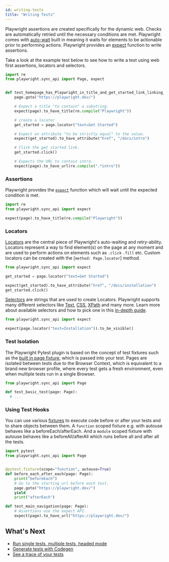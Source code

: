 ```yaml
---
id: writing-tests
title: "Writing Tests"
---
```


Playwright assertions are created specifically for the dynamic web. Checks are automatically retried until the necessary conditions are met. Playwright comes with [auto-wait](./actionability.md) built in meaning it waits for elements to be actionable prior to performing actions. Playwright provides an [expect](./test-assertions.md) function to write assertions.

Take a look at the example test below to see how to write a test using web first assertions, locators and selectors.

```python
import re
from playwright.sync_api import Page, expect


def test_homepage_has_Playwright_in_title_and_get_started_link_linking_to_the_intro_page(page: Page):
    page.goto("https://playwright.dev/")

    # Expect a title "to contain" a substring.
    expect(page).to_have_title(re.compile("Playwright"))

    # create a locator
    get_started = page.locator("text=Get Started")

    # Expect an attribute "to be strictly equal" to the value.
    expect(get_started).to_have_attribute("href", "/docs/intro")

    # Click the get started link.
    get_started.click()

    # Expects the URL to contain intro.
    expect(page).to_have_url(re.compile(".*intro"))
```


### Assertions

Playwright provides the [`expect`](./test-assertions.md) function which will wait until the expected condition is met.

```python
import re
from playwright.sync_api import expect

expect(page).to_have_title(re.compile("Playwright"))
```


### Locators

[Locators](./locators.md) are the central piece of Playwright's auto-waiting and retry-ability. Locators represent a way to find element(s) on the page at any moment and are used to perform actions on elements such as `.click` `.fill` etc. Custom locators can be created with the [`method: Page.locator`] method.

```python
from playwright.sync_api import expect

get_started = page.locator("text=Get Started")

expect(get_started).to_have_attribute("href", "/docs/installation")
get_started.click()
```

[Selectors](./selectors.md) are strings that are used to create Locators. Playwright supports many different selectors like [Text](./selectors.md#text-selector), [CSS](./selectors.md#css-selector), [XPath](./selectors.md#xpath-selectors) and many more. Learn more about available selectors and how to pick one in this [in-depth guide](./selectors.md).


```python
from playwright.sync_api import expect

expect(page.locator("text=Installation")).to_be_visible()
```


### Test Isolation

The Playwright Pytest plugin is based on the concept of test fixtures such as the [built in page fixture](./test-runners.md), which is passed into your test. Pages are isolated between tests due to the Browser Context, which is equivalent to a brand new browser profile, where every test gets a fresh environment, even when multiple tests run in a single Browser.

```python
from playwright.sync_api import Page

def test_basic_test(page: Page):
  # ...
```

### Using Test Hooks

You can use various [fixtures](https://docs.pytest.org/en/6.2.x/fixture.html#autouse-fixtures-fixtures-you-don-t-have-to-request) to execute code before or after your tests and to share objects between them. A `function` scoped fixture e.g. with autouse behaves like a beforeEach/afterEach. And a `module` scoped fixture with autouse behaves like a beforeAll/afterAll which runs before all and after all the tests.

```python
import pytest
from playwright.sync_api import Page


@pytest.fixture(scope="function", autouse=True)
def before_each_after_each(page: Page):
    print("beforeEach")
    # Go to the starting url before each test.
    page.goto("https://playwright.dev/")
    yield
    print("afterEach")

def test_main_navigation(page: Page):
    # Assertions use the expect API.
    expect(page).to_have_url("https://playwright.dev/")
```

## What's Next

- [Run single tests, multiple tests, headed mode](./running-tests.md)
- [Generate tests with Codegen](./codegen.md)
- [See a trace of your tests](./trace-viewer-intro.md)